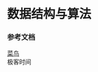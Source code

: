 # 数据结构与算法

### 参考文档  
[菜鸟](https://www.runoob.com/data-structures/data-structures-tutorial.html)  
极客时间  
